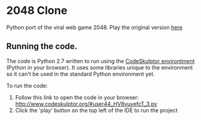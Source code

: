 # 2048 Clone

Python port of the viral web game 2048. Play the original version [here](http://gabrielecirulli.github.io/2048/)

## Running the code.

The code is Python 2.7 written to run using the [CodeSkulptor environtment](http://www.codeskulptor.org/) (Python in your browser). It uses some libraries unique to the environment so it can't be used in the standard Python environment yet.

To run the code:

1. Follow this link to open the code in your browser: http://www.codeskulptor.org/#user44_HV8vuyefcT_3.py
2. Click the 'play' button on the top left of the IDE to run the project
